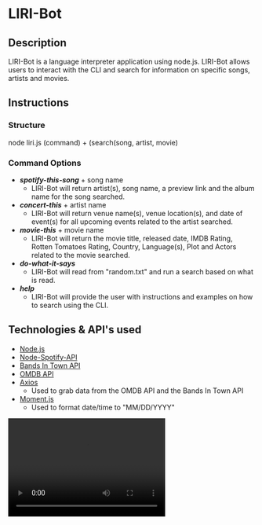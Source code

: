 # LIRI-Bot

## Description ##
LIRI-Bot is a language interpreter application using node.js. LIRI-Bot allows users to interact with the CLI and search for information on specific songs, artists and movies. 

## Instructions ##
### Structure ###
node liri.js (command) + (search(song, artist, movie)
### Command Options ###
- ***spotify-this-song*** + song name
  - LIRI-Bot will return artist(s), song name, a preview link and the album name for the song searched.
- ***concert-this*** + artist name
  - LIRI-Bot will return venue name(s), venue location(s), and date of event(s) for all upcoming events related to the artist searched.
- ***movie-this*** + movie name
  - LIRI-Bot will return the movie title, released date, IMDB Rating, Rotten Tomatoes Rating, Country, Language(s), Plot and Actors related to the movie searched.
- ***do-what-it-says***
  - LIRI-Bot will read from "random.txt" and run a search based on what is read.
- ***help***
  - LIRI-Bot will provide the user with instructions and examples on how to search using the CLI.

## Technologies & API's used ###
- [Node.js](https://nodejs.org/en/ "Node.js")
- [Node-Spotify-API](https://www.npmjs.com/package/node-spotify-api "Node-Spotify-API")
- [Bands In Town API](http://www.artists.bandsintown.com/bandsintown-api "Bands In Town API")
- [OMDB API](http://www.omdbapi.com "OMDB API")
- [Axios](https://www.npmjs.com/package/axios "Axios") 
  - Used to grab data from the OMDB API and the Bands In Town API
- [Moment.js](https://www.npmjs.com/package/axios "Axios")
  - Used to format date/time to "MM/DD/YYYY"

<video width="320" height="200" controls preload> 
    <source src="liri-bot-demo.swf"></source> 
</video>
